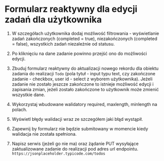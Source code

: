 # Formularz reaktywny dla edycji zadań dla użytkownika

1. W szczegółach użytkownika dodaj możliwość filtrowania - wyświetlanie zadań zakończonych (completed = true), niezakończonych (completed = false), wszystkich zadań niezależnie od statusu.

2. Po kliknięciu na dane zadanie powinno przejść ono do możliwości edycji.

3. Zbuduj formularz reaktywny do aktualizacji nowego rekordu dla obiektu zadania do realizacji `Todo` (pola tytuł - input typu text, czy zakończone zadanie - checkbox, user id - select z wyborem użytkownika). Jeżeli zadanie nie zostało jeszcze zakończone to istnieje możliwość edycji i zapisania zmian, jeżeli zostało zakończone to użytkownik może zmienić wszystkie dane.

4. Wykorzystaj wbudowane walidatory required, maxlength, minlength na polach.

5. Wyświetl błędy walidacji wraz ze szczegółem jaki błąd wystąpił.

6. Zapewnij by formularz nie będzie submitowany w momencie kiedy walidacja nie została spełniona.

7. Napisz serwis (jeżeli go nie ma) oraz żądanie PUT wysyłające zaktualizowane zadanie do realizacji pod adres url endpointu.
`https://jsonplaceholder.typicode.com/todos`
